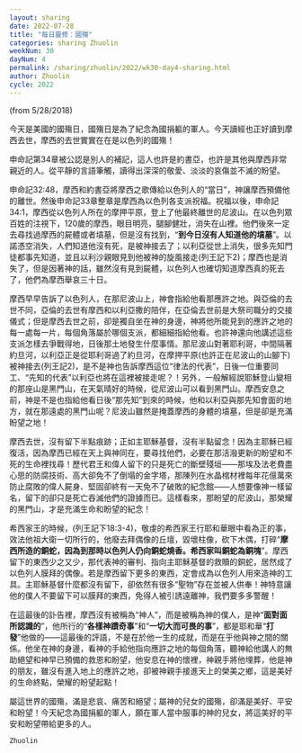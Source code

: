 ```yaml
---
layout: sharing
date: 2022-07-28
title: "每日靈修：國殤"
categories: sharing Zhuolin
weekNum: 30
dayNum: 4
permalink: /sharing/zhuolin/2022/wk30-day4-sharing.html
author: Zhuolin
cycle: 2022
---
```

(from 5/28/2018)

今天是美國的國殤日，國殤日是為了紀念為國捐軀的軍人。今天讀經也正好讀到摩西去世，摩西的去世實實在在是以色列的國殤！  

申命記第34章被公認是別人的補記，這人也許是約書亞，也許是其他與摩西非常親近的人。從平靜的言語筆觸，讀得出深深的敬愛、淡淡的哀傷並不滅的盼望。  

申命記32:48，摩西和約書亞將摩西之歌傳給以色列人的“當日”，神讓摩西預備他的離世。然後申命記33章整章是摩西為以色列各支派祝福。祝福以後，申命記34:1，摩西從以色列人所在的摩押平原，登上了他最終離世的尼波山。在以色列眾百姓的注視下，120歲的摩西，眼目明亮，腿腳健壯，消失在山裡。他們後來一定去尋找過摩西的屍體或者墳墓，但是沒有找到，“**到今日沒有人知道他的墳墓**”。以諾憑空消失，人們知道他沒有死，是被神接去了；以利亞從世上消失，很多先知門徒都事先知道，並且以利沙親眼見到他被神的旋風接走(列王記下2)；摩西也是消失了，但是因著神的話，雖然沒有見到屍體，以色列人也確切知道摩西真的死去了，他們為摩西舉哀三十日。  

摩西早早告訴了以色列人，在那尼波山上，神會指給他看那應許之地。與亞倫的去世不同，亞倫的去世有摩西和以利亞撒的陪伴，在亞倫去世前是大祭司職分的交接儀式；但是摩西去世之前，卻是獨自坐在神的身邊，神將他所能見到的應許之地的每一處每一片，每個角落屬於哪個支派，都細細指給他看。也許神還向他講述這些支派怎樣去爭戰得地，日後那土地發生什麼事情。那尼波山對著耶利哥，中間隔著約旦河，以利亞正是從耶利哥過了約旦河，在摩押平原(也許正在尼波山的山腳下)被神接去(列王記2)，是不是神也告訴摩西這位“律法的代表”，日後一位重要同工、“先知的代表”以利亞也將在這裡被接走呢？！另外，一般解經說耶穌登山變相的那座山是黑門山，在天氣晴好的時候，從尼波山可以看到黑門山。摩西安息之前，神是不是也指給他看日後“那先知”到來的時候，他和以利亞與那先知會面的地方，就在那遠處的黑門山呢？尼波山雖然是掩蓋摩西的身體的墳墓，但是卻是充滿盼望之地！  

摩西去世，沒有留下半點痕跡；正如主耶穌基督，沒有半點留念！因為主耶穌已經復活，因為摩西已經在天上與神同在，要尋找他們，必要在那活潑更新的盼望和不死的生命裡找尋！歷代君王和偉人留下的只是死亡的斷壁殘垣——那埃及法老費盡心思的防腐技術、高大卻免不了倒塌的金字塔，那陳列在水晶棺材裡每年花億萬來防止腐敗的偉人屍身、堅固卻終有一天免不了破敗的紀念館——人想要像神一樣留名，留下的卻只是死亡吞滅他們的證據而已。這樣看來，那盼望的尼波山，那榮耀的黑門山，才是充滿生命和盼望的紀念！  

希西家王的時候，(列王記下18:3-4)，敬虔的希西家王行耶和華眼中看為正的事，效法他祖大衛一切所行的，他廢去拜偶像的丘壇，毀壞柱像，砍下木偶，打碎“**摩西所造的銅蛇，因為到那時以色列人仍向銅蛇燒香。希西家叫銅蛇為銅塊**”。摩西留下的東西少之又少，那代表神的審判、指向主耶穌基督的救贖的銅蛇，居然成了以色列人膜拜的偶像。若是摩西留下更多的東西，定會成為以色列人用來造神的工具。主耶穌基督什麼都沒有留下，卻依然有很多“聖物”存在並被人供奉！神特意讓他的僕人不要留下可以膜拜的東西，免得人被引誘遠離神，我們要多多警醒！  

在這最後的訃告裡，摩西沒有被稱為“神人”，而是被稱為神的僕人，是神“**面對面所認識的**”，他所行的“**各樣神蹟奇事**”和“**一切大而可畏的事**”，都是耶和華“**打發**”他做的——這最後的評語，不是在於他一生的成就，而是在乎他與神之間的關係。他坐在神的身邊，看神的手給他指向應許之地的每個角落，聽神給他講人的無助絕望和神早已預備的救恩和盼望，他安息在神的懷裡，神親手將他埋葬，他是神的朋友，雖沒有進入地上的應許之地，卻被神親手接進天上的榮美之鄉，這是美好的生命終點，榮耀的盼望起點！  

屬這世界的國殤，滿是悲哀、痛苦和絕望；屬神的兒女的國殤，卻滿是美好、平安和盼望！今天紀念為國捐軀的軍人，願在軍人當中服事的神的兒女，將這美好的平安和盼望帶給更多的人。  

`Zhuolin`  
